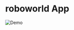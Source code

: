 # roboworld App
![Demo](https://user-images.githubusercontent.com/47358094/122212029-ac451180-cea7-11eb-8950-2b734e1d02dc.gif)
